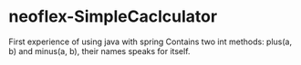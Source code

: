 # neoflex-SimpleCaclculator
First experience of using java with spring 
Contains two int methods: plus(a, b) and minus(a, b), their names speaks for itself.
